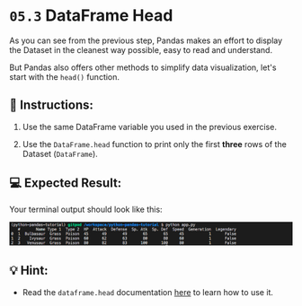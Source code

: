 # `05.3` DataFrame Head 

As you can see from the previous step, Pandas makes an effort to display the Dataset in the cleanest way possible, easy to read and understand.

But Pandas also offers other methods to simplify data visualization, let's start with the `head()` function.

## 📝 Instructions:

1. Use the same DataFrame variable you used in the previous exercise.

2. Use the `DataFrame.head` function to print only the first **three** rows of the Dataset (`DataFrame`).


## 💻 Expected Result:

Your terminal output should look like this:

![Expected result](../../assets/dataframe-head.png)

## 💡 Hint: 

+ Read the `dataframe.head` documentation [here](https://pandas.pydata.org/docs/reference/api/pandas.DataFrame.head.html#pandas-dataframe-head) to learn how to use it.
